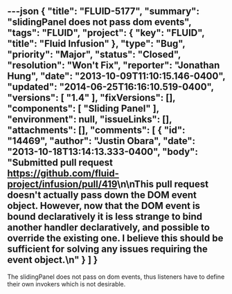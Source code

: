 ---json
{
  "title": "FLUID-5177",
  "summary": "slidingPanel does not pass dom events",
  "tags": "FLUID",
  "project": {
    "key": "FLUID",
    "title": "Fluid Infusion"
  },
  "type": "Bug",
  "priority": "Major",
  "status": "Closed",
  "resolution": "Won't Fix",
  "reporter": "Jonathan Hung",
  "date": "2013-10-09T11:10:15.146-0400",
  "updated": "2014-06-25T16:16:10.519-0400",
  "versions": [
    "1.4"
  ],
  "fixVersions": [],
  "components": [
    "Sliding Panel"
  ],
  "environment": null,
  "issueLinks": [],
  "attachments": [],
  "comments": [
    {
      "id": "14469",
      "author": "Justin Obara",
      "date": "2013-10-18T13:14:13.333-0400",
      "body": "Submitted pull request <https://github.com/fluid-project/infusion/pull/419>\n\nThis pull request doesn't actually pass down the DOM event object. However, now that the DOM event is bound declaratively it is less strange to bind another handler declaratively, and possible to override the existing one. I believe this should be sufficient for solving any issues requiring the event object.\n"
    }
  ]
}
---
The slidingPanel does not pass on dom events, thus listeners have to define their own invokers which is not desirable.

        